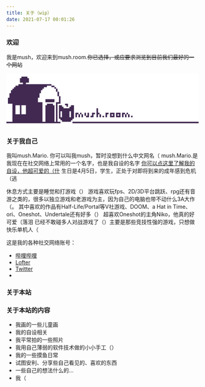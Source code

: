 ```yaml
---
title: 关于（wip）
date: 2021-07-17 00:01:26
---
```


### **欢迎**

我是mush，欢迎来到mush.room.~~你已选择，或应要求浏览到目前我们最好的一个网站~~ 

![](images\mush.room.png)

### **关于我自己**

我叫mush.Mario. 你可以叫我mush，暂时没想到什么中文网名（
mush.Mario.是我现在在社交网络上常用的一个名字，也是我自设的名字 [你可以点这里了解我的自设，他超可爱的（什](https://mushmario.github.io/2021/07/21/mushmario/index.html)
生日是4月5日，学生，正处于对即将到来的成年感到危机（逃

休息方式主要是睡觉和打游戏（）
游戏喜欢玩fps、2D/3D平台跳跃、rpg还有音游之类的，很多以独立游戏和老游戏为主，因为自己的电脑也带不动什么3A大作（。
其中喜欢的作品有Half-Life/Portal等V社游戏、DOOM、a Hat in Time、ori、Oneshot、Undertale还有好多（）
超喜欢Oneshot的主角Niko，他真的好可爱（落泪
已经不敢碰多人对战游戏了（）主要是那些竞技性强的游戏，只想做快乐单机人（

这是我的各种社交网络账号：
- [哔哩哔哩](https://space.bilibili.com/627410986)
- [Lofter](https://mario307.lofter.com)
- [Twitter](https://twitter.com/Mario_Mush_)
- 



### **关于本站**


### **关于本站的内容**

- 我画的一些儿童画
- 我的自设相关
- 我平常拍的一些照片
- 我用自己薄弱的软件技术做的小小手工（）
- 我的一些摸鱼日常
- 试图安利、分享些自己看见的、喜欢的东西
- 一些自己的想法什么的...
- 我（



